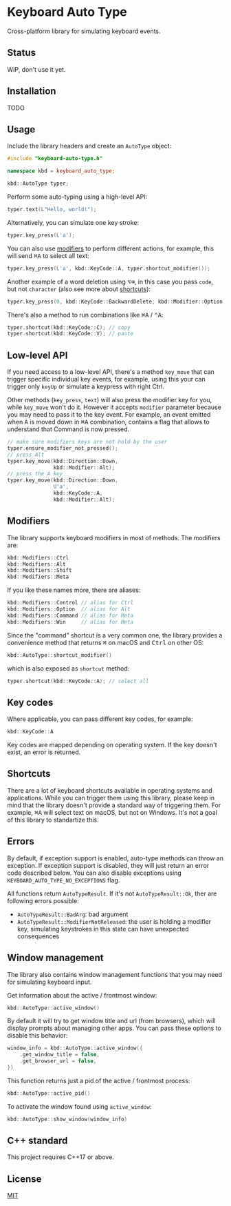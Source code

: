 # Keyboard Auto Type

Cross-platform library for simulating keyboard events.

## Status

WIP, don't use it yet.

## Installation

TODO

## Usage

Include the library headers and create an `AutoType` object:
```cpp
#include "keyboard-auto-type.h"

namespace kbd = keyboard_auto_type;

kbd::AutoType typer;
```

Perform some auto-typing using a high-level API:
```cpp
typer.text(L"Hello, world!");
```

Alternatively, you can simulate one key stroke:
```cpp
typer.key_press(L'a');
```

You can also use [modifiers](Modifiers) to perform different actions, for example, this will send <kbd>⌘</kbd><kbd>A</kbd> to select all text:
```cpp
typer.key_press(L'a', kbd::KeyCode::A, typer.shortcut_modifier());
```

Another example of a word deletion using <kbd>⌥</kbd><kbd>⌫</kbd>, in this case you pass `code`, but not `character` (also see more about [shortcuts](#shortcuts)):
```cpp
typer.key_press(0, kbd::KeyCode::BackwardDelete, kbd::Modifier::Option);
```

There's also a method to run combinations like <kbd>⌘</kbd><kbd>A</kbd> / <kbd>⌃</kbd><kbd>A</kbd>:
```cpp
typer.shortcut(kbd::KeyCode::C); // copy
typer.shortcut(kbd::KeyCode::V); // paste
```

## Low-level API

If you need access to a low-level API, there's a method `key_move` that can trigger specific individual key events, for example, using this your can trigger only `keyUp` or simulate a keypress with right Ctrl.

Other methods (`key_press`, `text`) will also press the modifier key for you, while `key_move` won't do it. However it accepts `modifier` parameter because you may need to pass it to the key event. For example, an event emitted when <kbd>A</kbd> is moved down in <kbd>⌘</kbd><kbd>A</kbd> combination, contains a flag that allows to understand that Command is now pressed.

```cpp
// make sure modifiers keys are not hold by the user
typer.ensure_modifier_not_pressed();
// press Alt
typer.key_move(kbd::Direction::Down,
               kbd::Modifier::Alt);
// press the A key
typer.key_move(kbd::Direction::Down,
               U'a',
               kbd::KeyCode::A,
               kbd::Modifier::Alt);
```

## Modifiers

The library supports keyboard modifiers in most of methods. The modifiers are:
```cpp
kbd::Modifiers::Ctrl
kbd::Modifiers::Alt
kbd::Modifiers::Shift
kbd::Modifiers::Meta
```

If you like these names more, there are aliases:
```cpp
kbd::Modifiers::Control // alias for Ctrl
kbd::Modifiers::Option  // alias for Alt
kbd::Modifiers::Command // alias for Meta
kbd::Modifiers::Win     // alias for Meta
```

Since the "command" shortcut is a very common one, the library provides a convenience method that returns <kbd>⌘</kbd> on macOS and <kbd>Ctrl</kbd> on other OS:
```cpp
kbd::AutoType::shortcut_modifier()
```

which is also exposed as `shortcut` method:
```cpp
typer.shortcut(kbd::KeyCode::A); // select all
```

## Key codes

Where applicable, you can pass different key codes, for example:
```cpp
kbd::KeyCode::A
```

Key codes are mapped depending on operating system. If the key doesn't exist, an error is returned.

## Shortcuts

There are a lot of keyboard shortcuts available in operating systems and applications. While you can trigger them using this library, please keep in mind that the library doesn't provide a standard way of triggering them. For example, <kbd>⌘</kbd><kbd>A</kbd> will select text on macOS, but not on Windows. It's not a goal of this library to standartize this.

## Errors

By default, if exception support is enabled, auto-type methods can throw an exception. If exception support is disabled, they will just return an error code described below. You can also disable exceptions using `KEYBOARD_AUTO_TYPE_NO_EXCEPTIONS` flag.

All functions return `AutoTypeResult`. If it's not `AutoTypeResult::Ok`, ther are following errors possible:

- `AutoTypeResult::BadArg`: bad argument
- `AutoTypeResult::ModifierNotReleased`: the user is holding a modifier key, simulating keystrokes in this state can have unexpected consequences

## Window management

The library also contains window management functions that you may need for simulating keyboard input.

Get information about the active / frontmost window:

```cpp
kbd::AutoType::active_window()
```

By default it will try to get window title and url (from browsers), which will display prompts about managing other apps. You can pass these options to disable this behavior:
```cpp
window_info = kbd::AutoType::active_window({
    .get_window_title = false,
    .get_browser_url = false,
})
```

This function returns just a pid of the active / frontmost process:
```cpp
kbd::AutoType::active_pid()
```

To activate the window found using `active_window`:
```cpp
kbd::AutoType::show_window(window_info)
```

## C++ standard

This project requires C++17 or above.

## License

[MIT](LICENSE.md)
